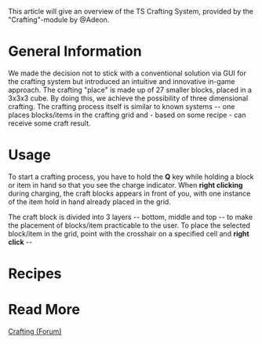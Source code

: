 This article will give an overview of the TS Crafting System, provided by the "Crafting"-module by @Adeon.

# General Information
We made the decision not to stick with a conventional solution via GUI for the crafting system but introduced an intuitive and innovative in-game approach. 
The crafting "place" is made up of 27 smaller blocks, placed in a 3x3x3 cube. By doing this, we achieve the possibility of three dimensional crafting. The crafting process itself is similar to known systems -- one places blocks/items in the crafting grid and - based on some recipe - can receive some craft result.

# Usage
To start a crafting process, you have to hold the **Q** key while holding a block or item in hand so that you see the charge indicator. When **right clicking** during charging, the craft blocks appears in front of you, with one instance of the item hold in hand already placed in the grid.

The craft block is divided into 3 layers -- bottom, middle and top -- to make the placement of blocks/item practicable to the user. To place the selected block/item in the grid, point with the crosshair on a specified cell and **right click** -- 

# Recipes

# Read More
[Crafting (Forum)](http://forum.movingblocks.net/threads/crafting.247/)